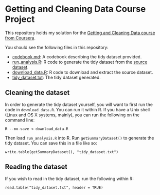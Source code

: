 # Getting and Cleaning Data Course Project

This repository holds my solution for the [Getting and Cleaning Data course from Coursera](https://www.coursera.org/learn/data-cleaning/).

You should see the following files in this repository:

* [codebook.md](codebook.md): A codebook describing the tidy dataset provided.
* [run_analysis.R](run_analysis.R): R code to generate the tidy dataset from the [source dataset](https://archive.ics.uci.edu/ml/datasets/Human+Activity+Recognition+Using+Smartphones).
* [download_data.R](download_data.R): R code to download and extract the source dataset.
* [tidy_dataset.txt](tidy_dataset.txt): The tidy dataset generated.

## Cleaning the dataset

In order to generate the tidy dataset yourself, you will want to first run the code in `download_data.R`. You can run it within R. If you have a Unix shell (Linux and OS X systems, mainly), you can run the following on the command line:

```
R --no-save < download_data.R
```

Then load `run_analysis.R` into R. Run `getSummaryDataset()` to generate the tidy dataset. You can save this in a file like so:

```
write.table(getSummaryDataset(), "tidy_dataset.txt")
```

## Reading the dataset

If you wish to read in the tidy dataset, run the following within R:

```
read.table("tidy_dataset.txt", header = TRUE)
```